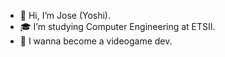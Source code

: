 - 👋 Hi, I’m Jose (Yoshi).
- 🎓 I’m studying Computer Engineering at ETSII.
- 👀 I wanna become a videogame dev.

